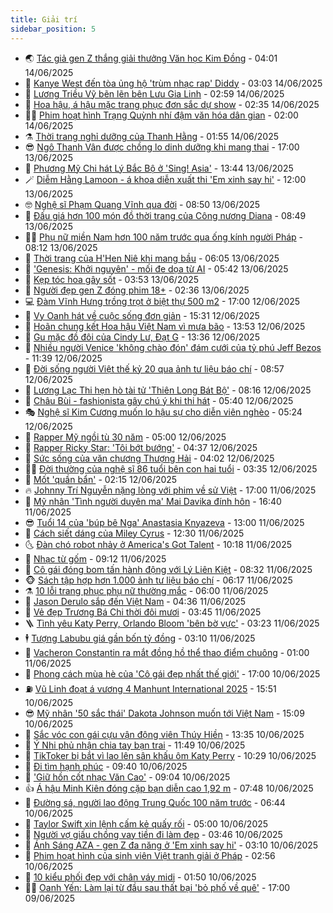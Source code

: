 ```yaml
---
title: Giải trí
sidebar_position: 5
---
```


<!-- vnexpress-giai-tri:START -->
- 🌏 [Tác giả gen Z thắng giải thưởng Văn học Kim Đồng](https://vnexpress.net/tac-gia-gen-z-thang-giai-thuong-van-hoc-kim-dong-4898475.html) - 04:01 14/06/2025
- 💫 [Kanye West đến tòa ủng hộ &#39;trùm nhạc rap&#39; Diddy](https://vnexpress.net/kanye-west-den-toa-ung-ho-trum-nhac-rap-diddy-4898726.html) - 03:03 14/06/2025
- 🌮 [Lương Triều Vỹ bẽn lẽn bên Lưu Gia Linh](https://vnexpress.net/luong-trieu-vy-ben-len-ben-luu-gia-linh-4898752.html) - 02:59 14/06/2025
- 🧠 [Hoa hậu, á hậu mặc trang phục đơn sắc dự show](https://vnexpress.net/hoa-hau-a-hau-mac-trang-phuc-don-sac-du-show-4898712.html) - 02:35 14/06/2025
- 👨‍🏫 [Phim hoạt hình Trạng Quỳnh nhí đậm văn hóa dân gian](https://vnexpress.net/phim-hoat-hinh-trang-quynh-nhi-dam-van-hoa-dan-gian-4897961.html) - 02:00 14/06/2025
- ⚗️ [Thời trang nghỉ dưỡng của Thanh Hằng](https://vnexpress.net/thoi-trang-nghi-duong-cua-thanh-hang-4898577.html) - 01:55 14/06/2025
- 😎 [Ngô Thanh Vân được chồng lo dinh dưỡng khi mang thai](https://vnexpress.net/ngo-thanh-van-duoc-chong-lo-dinh-duong-khi-mang-thai-4895348.html) - 17:00 13/06/2025
- 🫣 [Phương Mỹ Chi hát Lý Bắc Bộ ở &#39;Sing! Asia&#39;](https://vnexpress.net/phuong-my-chi-hat-ly-bac-bo-o-sing-asia-4898344.html) - 13:44 13/06/2025
- 🪄 [Diễm Hằng Lamoon - á khoa diễn xuất thi &#39;Em xinh say hi&#39;](https://vnexpress.net/diem-hang-lamoon-a-khoa-dien-xuat-thi-em-xinh-say-hi-4898293.html) - 12:00 13/06/2025
- 🤓 [Nghệ sĩ Phạm Quang Vĩnh qua đời](https://vnexpress.net/nghe-si-pham-quang-vinh-qua-doi-4898489.html) - 08:50 13/06/2025
- 🫶 [Đấu giá hơn 100 món đồ thời trang của Công nương Diana](https://vnexpress.net/dau-gia-hon-100-mon-do-thoi-trang-cua-cong-nuong-diana-4898247.html) - 08:49 13/06/2025
- 🧑‍🏫 [Phụ nữ miền Nam hơn 100 năm trước qua ống kính người Pháp](https://vnexpress.net/phu-nu-mien-nam-hon-100-nam-truoc-qua-ong-kinh-nguoi-phap-4897570.html) - 08:12 13/06/2025
- 🦄 [Thời trang của H&#39;Hen Niê khi mang bầu](https://vnexpress.net/thoi-trang-cua-h-hen-nie-khi-mang-bau-4898042.html) - 06:05 13/06/2025
- 💫 [&#39;Genesis: Khởi nguyên&#39; - mối đe dọa từ AI](https://vnexpress.net/genesis-khoi-nguyen-moi-de-doa-tu-ai-4897431.html) - 05:42 13/06/2025
- 🎊 [Kẹp tóc hoa gây sốt](https://vnexpress.net/kep-toc-hoa-gay-sot-4897995.html) - 03:53 13/06/2025
- 👹 [Người đẹp gen Z đóng phim 18+](https://vnexpress.net/nguoi-dep-gen-z-dong-phim-18-4898131.html) - 02:36 13/06/2025
- 💻 [Đàm Vĩnh Hưng trồng trọt ở biệt thự 500 m2](https://vnexpress.net/dam-vinh-hung-trong-trot-o-biet-thu-500-m2-4897756.html) - 17:00 12/06/2025
- 🤡 [Vy Oanh hát về cuộc sống đơn giản](https://vnexpress.net/vy-oanh-hat-ve-cuoc-song-don-gian-4898163.html) - 15:31 12/06/2025
- 🥰 [Hoãn chung kết Hoa hậu Việt Nam vì mưa bão](https://vnexpress.net/hoan-chung-ket-hoa-hau-viet-nam-vi-mua-bao-4898108.html) - 13:53 12/06/2025
- 🚀 [Gu mặc đồ đôi của Cindy Lư, Đạt G](https://vnexpress.net/gu-mac-do-doi-cua-cindy-lu-dat-g-4897848.html) - 13:36 12/06/2025
- 📝 [Nhiều người Venice &#39;không chào đón&#39; đám cưới của tỷ phú Jeff Bezos](https://vnexpress.net/nhieu-nguoi-venice-khong-chao-don-dam-cuoi-cua-ty-phu-jeff-bezos-4897866.html) - 11:39 12/06/2025
- 🐲 [Đời sống người Việt thế kỷ 20 qua ảnh tư liệu báo chí](https://vnexpress.net/doi-song-nguoi-viet-the-ky-20-qua-anh-tu-lieu-bao-chi-4897621.html) - 08:57 12/06/2025
- 🎃 [Lương Lạc Thi hẹn hò tài tử &#39;Thiên Long Bát Bộ&#39;](https://vnexpress.net/luong-lac-thi-hen-ho-tai-tu-thien-long-bat-bo-4897931.html) - 08:16 12/06/2025
- 🤠 [Châu Bùi - fashionista gây chú ý khi thi hát](https://vnexpress.net/chau-bui-fashionista-gay-chu-y-khi-thi-hat-4897488.html) - 05:40 12/06/2025
- 🎭 [Nghệ sĩ Kim Cương muốn lo hậu sự cho diễn viên nghèo](https://vnexpress.net/nghe-si-kim-cuong-muon-lo-hau-su-cho-dien-vien-ngheo-4897852.html) - 05:24 12/06/2025
- 🧰 [Rapper Mỹ ngồi tù 30 năm](https://vnexpress.net/rapper-my-ngoi-tu-30-nam-4897720.html) - 05:00 12/06/2025
- 🦍 [Rapper Ricky Star: &#39;Tôi bớt bướng&#39;](https://vnexpress.net/rapper-ricky-star-toi-bot-buong-4896917.html) - 04:37 12/06/2025
- 🌝 [Sức sống của văn chương Thượng Hải](https://vnexpress.net/suc-song-cua-van-chuong-thuong-hai-4897661.html) - 04:02 12/06/2025
- 🧑‍💻 [Đời thường của nghệ sĩ 86 tuổi bên con hai tuổi](https://vnexpress.net/doi-thuong-cua-nghe-si-86-tuoi-ben-con-hai-tuoi-4897773.html) - 03:35 12/06/2025
- 🥸 [Mốt &#39;quần bẩn&#39;](https://vnexpress.net/mot-quan-ban-4893437.html) - 02:15 12/06/2025
- 🔥 [Johnny Trí Nguyễn nặng lòng với phim về sử Việt](https://vnexpress.net/johnny-tri-nguyen-nang-long-voi-phim-ve-su-viet-4896241.html) - 17:00 11/06/2025
- 🐎 [Mỹ nhân &#39;Tình người duyên ma&#39; Mai Davika đính hôn](https://vnexpress.net/my-nhan-tinh-nguoi-duyen-ma-mai-davika-dinh-hon-4897676.html) - 16:40 11/06/2025
- 😎 [Tuổi 14 của &#39;búp bê Nga&#39; Anastasia Knyazeva](https://vnexpress.net/tuoi-14-cua-bup-be-nga-anastasia-knyazeva-4897595.html) - 13:00 11/06/2025
- 🦄 [Cách siết dáng của Miley Cyrus](https://vnexpress.net/cach-siet-dang-cua-miley-cyrus-4897318.html) - 12:30 11/06/2025
- 🌜 [Đàn chó robot nhảy ở America&#39;s Got Talent](https://vnexpress.net/dan-cho-robot-nhay-o-america-s-got-talent-4897475.html) - 10:18 11/06/2025
- 🚦 [Nhạc từ gốm](https://vnexpress.net/nhac-tu-gom-4897428.html) - 09:12 11/06/2025
- 🧐 [Cô gái đóng bom tấn hành động với Lý Liên Kiệt](https://vnexpress.net/co-gai-dong-bom-tan-hanh-dong-voi-ly-lien-kiet-4897072.html) - 08:32 11/06/2025
- 🐵 [Sách tập hợp hơn 1.000 ảnh tư liệu báo chí](https://vnexpress.net/sach-tap-hop-hon-1-000-anh-tu-lieu-bao-chi-4896866.html) - 06:17 11/06/2025
- ⚗️ [10 lỗi trang phục phụ nữ thường mắc](https://vnexpress.net/10-loi-trang-phuc-phu-nu-thuong-mac-4896814.html) - 06:00 11/06/2025
- 👺 [Jason Derulo sắp đến Việt Nam](https://vnexpress.net/jason-derulo-sap-den-viet-nam-4897295.html) - 04:36 11/06/2025
- 🌊 [Vẻ đẹp Trương Bá Chi thời đôi mươi](https://vnexpress.net/ve-dep-truong-ba-chi-thoi-doi-muoi-4897282.html) - 03:45 11/06/2025
- 🪜 [Tình yêu Katy Perry, Orlando Bloom &#39;bên bờ vực&#39;](https://vnexpress.net/tinh-yeu-katy-perry-orlando-bloom-ben-bo-vuc-4897237.html) - 03:23 11/06/2025
- 🕴 [Tượng Labubu giá gần bốn tỷ đồng](https://vnexpress.net/tuong-labubu-gia-gan-bon-ty-dong-4897197.html) - 03:10 11/06/2025
- 💃 [Vacheron Constantin ra mắt đồng hồ thể thao điểm chuông](https://vnexpress.net/vacheron-constantin-ra-mat-dong-ho-the-thao-diem-chuong-4896302.html) - 01:00 11/06/2025
- 🦄 [Phong cách mùa hè của &#39;Cô gái đẹp nhất thế giới&#39;](https://vnexpress.net/phong-cach-mua-he-cua-co-gai-dep-nhat-the-gioi-4896994.html) - 17:00 10/06/2025
- ⛽️ [Vũ Linh đoạt á vương 4 Manhunt International 2025](https://vnexpress.net/vu-linh-doat-a-vuong-4-manhunt-international-2025-4896755.html) - 15:51 10/06/2025
- 😎 [Mỹ nhân &#39;50 sắc thái&#39; Dakota Johnson muốn tới Việt Nam](https://vnexpress.net/my-nhan-50-sac-thai-dakota-johnson-muon-toi-viet-nam-4897165.html) - 15:09 10/06/2025
- 🌊 [Sắc vóc con gái cựu vận động viên Thúy Hiền](https://vnexpress.net/sac-voc-con-gai-cuu-van-dong-vien-thuy-hien-4896948.html) - 13:35 10/06/2025
- 🐲 [Ý Nhi phủ nhận chia tay bạn trai](https://vnexpress.net/y-nhi-phu-nhan-chia-tay-ban-trai-4897131.html) - 11:49 10/06/2025
- 💂 [TikToker bị bắt vì lao lên sân khấu ôm Katy Perry](https://vnexpress.net/tiktoker-bi-bat-vi-lao-len-san-khau-om-katy-perry-4896970.html) - 10:29 10/06/2025
- 🙉 [Đi tìm hạnh phúc](https://vnexpress.net/di-tim-hanh-phuc-4896224.html) - 09:40 10/06/2025
- 💪 [&#39;Giữ hồn cốt nhạc Văn Cao&#39;](https://vnexpress.net/giu-hon-cot-nhac-van-cao-4896269.html) - 09:04 10/06/2025
- 👍 [Á hậu Minh Kiên đóng cặp bạn diễn cao 1,92 m](https://vnexpress.net/a-hau-minh-kien-dong-cap-ban-dien-cao-1-92-m-4896896.html) - 07:48 10/06/2025
- 💪 [Đường sá, người lao động Trung Quốc 100 năm trước](https://vnexpress.net/duong-sa-nguoi-lao-dong-trung-quoc-100-nam-truoc-4896902.html) - 06:44 10/06/2025
- 💄 [Taylor Swift xin lệnh cấm kẻ quấy rối](https://vnexpress.net/taylor-swift-xin-lenh-cam-ke-quay-roi-4896748.html) - 05:00 10/06/2025
- 🦩 [Người vợ giấu chồng vay tiền đi làm đẹp](https://vnexpress.net/nguoi-vo-giau-chong-vay-tien-di-lam-dep-4896760.html) - 03:46 10/06/2025
- 🥸 [Ánh Sáng AZA - gen Z đa năng ở &#39;Em xinh say hi&#39;](https://vnexpress.net/anh-sang-aza-gen-z-da-nang-o-em-xinh-say-hi-4896670.html) - 03:10 10/06/2025
- 🧰 [Phim hoạt hình của sinh viên Việt tranh giải ở Pháp](https://vnexpress.net/phim-hoat-hinh-cua-sinh-vien-viet-tranh-giai-o-phap-4896578.html) - 02:56 10/06/2025
- 💼 [10 kiểu phối đẹp với chân váy midi](https://vnexpress.net/10-kieu-phoi-dep-voi-chan-vay-midi-4890047.html) - 01:50 10/06/2025
- 🧑‍💻 [Oanh Yến: Làm lại từ đầu sau thất bại &#39;bỏ phố về quê&#39;](https://vnexpress.net/oanh-yen-lam-lai-tu-dau-sau-that-bai-bo-pho-ve-que-4896424.html) - 17:00 09/06/2025<!-- vnexpress-giai-tri:END -->
